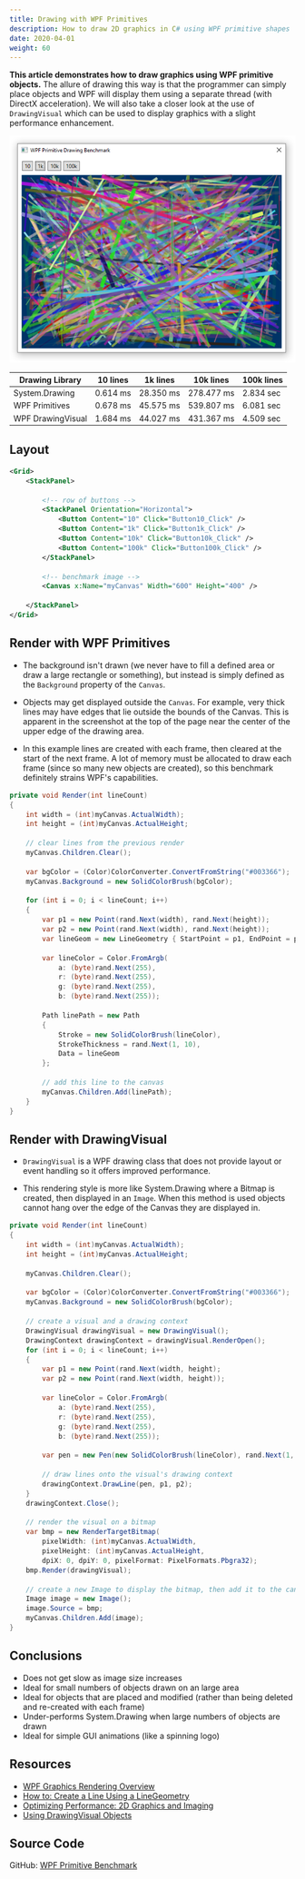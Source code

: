 ```yaml
---
title: Drawing with WPF Primitives
description: How to draw 2D graphics in C# using WPF primitive shapes
date: 2020-04-01
weight: 60
---
```


**This article demonstrates how to draw graphics using WPF primitive objects.** The allure of drawing this way is that the programmer can simply place objects and WPF will display them using a separate thread (with DirectX acceleration). We will also take a closer look at the use of `DrawingVisual` which can be used to display graphics with a slight performance enhancement.

<img src="wpf-primitive-drawing.png" class="d-block mx-auto">

<div class="text-center">
<div class="d-inline-block">


Drawing Library | 10 lines | 1k lines | 10k lines | 100k lines
---|---|---|---|---
System.Drawing | 0.614 ms | 28.350 ms | 278.477 ms | 2.834 sec
WPF Primitives | 0.678 ms | 45.575 ms | 539.807 ms | 6.081 sec
WPF DrawingVisual | 1.684 ms | 44.027 ms | 431.367 ms | 4.509 sec

</div>
</div>

## Layout

```xml
<Grid>
    <StackPanel>

        <!-- row of buttons -->
        <StackPanel Orientation="Horizontal">
            <Button Content="10" Click="Button10_Click" />
            <Button Content="1k" Click="Button1k_Click" />
            <Button Content="10k" Click="Button10k_Click" />
            <Button Content="100k" Click="Button100k_Click" />
        </StackPanel>

        <!-- benchmark image -->
        <Canvas x:Name="myCanvas" Width="600" Height="400" />

    </StackPanel>
</Grid>
```

## Render with WPF Primitives

* The background isn't drawn (we never have to fill a defined area or draw a large rectangle or something), but instead is simply defined as the `Background` property of the `Canvas`.

* Objects may get displayed outside the `Canvas`. For example, very thick lines may have edges that lie outside the bounds of the Canvas. This is apparent in the screenshot at the top of the page near the center of the upper edge of the drawing area.

* In this example lines are created with each frame, then cleared at the start of the next frame. A lot of memory must be allocated to draw each frame (since so many new objects are created), so this benchmark definitely strains WPF's capabilities.

```cs
private void Render(int lineCount)
{
    int width = (int)myCanvas.ActualWidth);
    int height = (int)myCanvas.ActualHeight;

    // clear lines from the previous render
    myCanvas.Children.Clear();

    var bgColor = (Color)ColorConverter.ConvertFromString("#003366");
    myCanvas.Background = new SolidColorBrush(bgColor);

    for (int i = 0; i < lineCount; i++)
    {
        var p1 = new Point(rand.Next(width), rand.Next(height));
        var p2 = new Point(rand.Next(width), rand.Next(height));
        var lineGeom = new LineGeometry { StartPoint = p1, EndPoint = p2 };

        var lineColor = Color.FromArgb(
            a: (byte)rand.Next(255),
            r: (byte)rand.Next(255),
            g: (byte)rand.Next(255),
            b: (byte)rand.Next(255));

        Path linePath = new Path
        {
            Stroke = new SolidColorBrush(lineColor),
            StrokeThickness = rand.Next(1, 10),
            Data = lineGeom
        };

        // add this line to the canvas
        myCanvas.Children.Add(linePath);
    }
}
```

## Render with DrawingVisual

* `DrawingVisual` is a WPF drawing class that does not provide layout or event handling so it offers improved performance. 

* This rendering style is more like System.Drawing where a Bitmap is created, then displayed in an `Image`. When this method is used objects cannot hang over the edge of the Canvas they are displayed in.

```cs
private void Render(int lineCount)
{
    int width = (int)myCanvas.ActualWidth);
    int height = (int)myCanvas.ActualHeight;

    myCanvas.Children.Clear();

    var bgColor = (Color)ColorConverter.ConvertFromString("#003366");
    myCanvas.Background = new SolidColorBrush(bgColor);

    // create a visual and a drawing context
    DrawingVisual drawingVisual = new DrawingVisual();
    DrawingContext drawingContext = drawingVisual.RenderOpen();
    for (int i = 0; i < lineCount; i++)
    {
        var p1 = new Point(rand.Next(width, height);
        var p2 = new Point(rand.Next(width, height));

        var lineColor = Color.FromArgb(
            a: (byte)rand.Next(255),
            r: (byte)rand.Next(255),
            g: (byte)rand.Next(255),
            b: (byte)rand.Next(255));

        var pen = new Pen(new SolidColorBrush(lineColor), rand.Next(1, 10));

        // draw lines onto the visual's drawing context
        drawingContext.DrawLine(pen, p1, p2);
    }
    drawingContext.Close();

    // render the visual on a bitmap
    var bmp = new RenderTargetBitmap(
        pixelWidth: (int)myCanvas.ActualWidth, 
        pixelHeight: (int)myCanvas.ActualHeight, 
        dpiX: 0, dpiY: 0, pixelFormat: PixelFormats.Pbgra32);
    bmp.Render(drawingVisual);

    // create a new Image to display the bitmap, then add it to the canvas
    Image image = new Image();
    image.Source = bmp;
    myCanvas.Children.Add(image);
}
```

## Conclusions
* Does not get slow as image size increases
* Ideal for small numbers of objects drawn on an large area
* Ideal for objects that are placed and modified (rather than being deleted and re-created with each frame)
* Under-performs System.Drawing when large numbers of objects are drawn
* Ideal for simple GUI animations (like a spinning logo)

## Resources
* [WPF Graphics Rendering Overview](https://docs.microsoft.com/en-us/dotnet/framework/wpf/graphics-multimedia/wpf-graphics-rendering-overview)
* [How to: Create a Line Using a LineGeometry](https://docs.microsoft.com/en-us/dotnet/framework/wpf/graphics-multimedia/how-to-create-a-line-using-a-linegeometry)
* [Optimizing Performance: 2D Graphics and Imaging](https://docs.microsoft.com/en-us/dotnet/framework/wpf/advanced/optimizing-performance-2d-graphics-and-imaging)
* [Using DrawingVisual Objects](https://docs.microsoft.com/en-us/dotnet/framework/wpf/graphics-multimedia/using-drawingvisual-objects)

## Source Code
GitHub: [WPF Primitive Benchmark](https://github.com/swharden/Csharp-Data-Visualization/tree/main/dev/old/drawing/alternate/WpfBenchmark)